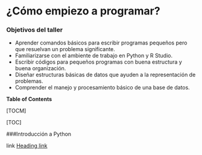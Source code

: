 # ¿Cómo empiezo a programar?

### Objetivos del taller

- Aprender comandos básicos para escribir programas pequeños pero que resuelvan un problema significante.
- Familiarizarse con el ambiente de trabajo en Python y R Studio. 
- Escribir códigos para pequeños programas con buena estructura y  buena organización.
- Diseñar estructuras básicas de datos que ayuden a la representación de problemas.
- Comprender el manejo y procesamiento básico de una base de datos.

**Table of Contents**

[TOCM]

[TOC]

###Introducción a Python 

link [Heading link](https://github.com)
